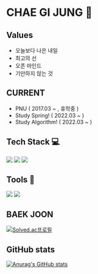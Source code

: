 # CHAE GI JUNG 🤨

## Values
* 오늘보다 나은 내일
* 최고의 선
* 오픈 마인드
* 기만하지 않는 것


## CURRENT
* PNU ( 2017.03 ~ , 휴학중 )
* Study Spring! ( 2022.03 ~ )
* Study Algorithm! ( 2022.03 ~ )


## Tech Stack 💻
<img src="https://img.shields.io/badge/C++-00599C?style=flat-square&logo=c%2B%2B&logoColor=white"/></a> 
<img src="https://img.shields.io/badge/Java-007396?style=flat-square&logo=Java&logoColor=white"/></a> 
<img src="https://img.shields.io/badge/Spring-6DB33F?style=flat-square&logo=Spring&logoColor=white"/></a>


## Tools 🔨
<img src="https://img.shields.io/badge/Visual Studio Code-007ACC?style=flat-square&logo=Visual Studio Code&logoColor=white"/></a> 
<img src="https://img.shields.io/badge/IntelliJ IDEA-000000?style=flat-square&logo=IntelliJ IDEA&logoColor=white"/></a>


## BAEK JOON
[![Solved.ac프로필](http://mazassumnida.wtf/api/mini/generate_badge?boj=daiywlf5251)](https://solved.ac/daiywlf5251)


## GitHub stats
[![Anurag's GitHub stats](https://github-readme-stats.vercel.app/api?username=KIJUNG-CHAE)](https://github.com/깃허브아이디/github-readme-stats)


<!--
**KIJUNG-CHAE/KIJUNG-CHAE** is a ✨ _special_ ✨ repository because its `README.md` (this file) appears on your GitHub profile.

Here are some ideas to get you started:

- 🔭 I’m currently working on ...
- 🌱 I’m currently learning ...
- 👯 I’m looking to collaborate on ...
- 🤔 I’m looking for help with ...
- 💬 Ask me about ...
- 📫 How to reach me: ...
- 😄 Pronouns: ...
- ⚡ Fun fact: ...
<img src="https://img.shields.io/badge/이름-색상코드?style=flat-square&logo=로고명&logoColor=로고색"/>
-->
